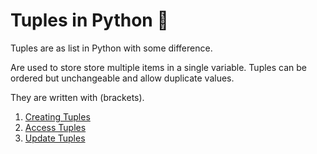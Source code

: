 
# Tuples in Python 🐍

Tuples are as list in Python with some difference.

Are used to store store multiple items in a single variable.
Tuples can be ordered but unchangeable and allow duplicate values.

They are written with (brackets).

1.  [Creating Tuples](creating-tuples.py)
2.  [Access Tuples](access-tuples.py)
3.  [Update Tuples](update-tuples.py)
